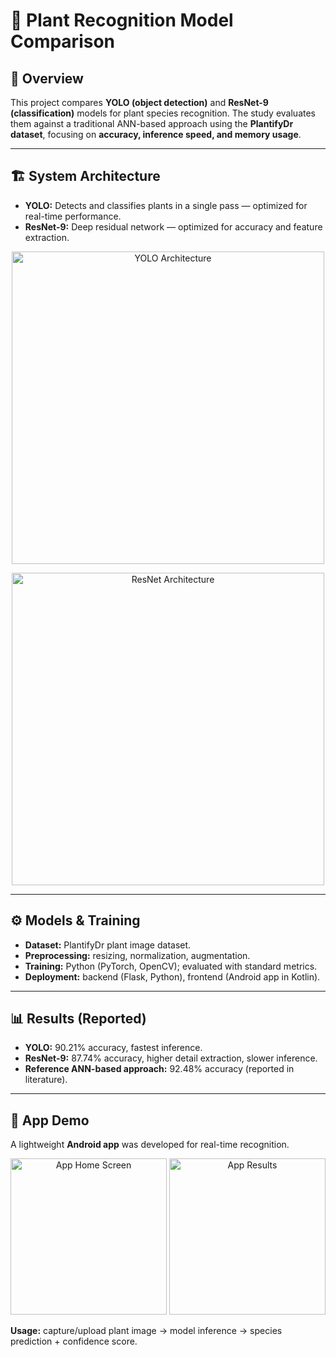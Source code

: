 # 🌱 Plant Recognition Model Comparison

## 🔎 Overview
This project compares **YOLO (object detection)** and **ResNet-9 (classification)** models for plant species recognition. The study evaluates them against a traditional ANN-based approach using the **PlantifyDr dataset**, focusing on **accuracy, inference speed, and memory usage**.  

---

## 🏗️ System Architecture
- **YOLO:** Detects and classifies plants in a single pass — optimized for real-time performance.  
- **ResNet-9:** Deep residual network — optimized for accuracy and feature extraction.  

<p align="center">
  <img src="images/yolo_arch.png" alt="YOLO Architecture" width="500"/>
</p>

<p align="center">
  <img src="images/resnet_arch.png" alt="ResNet Architecture" width="500"/>
</p>

---

## ⚙️ Models & Training
- **Dataset:** PlantifyDr plant image dataset.  
- **Preprocessing:** resizing, normalization, augmentation.  
- **Training:** Python (PyTorch, OpenCV); evaluated with standard metrics.  
- **Deployment:** backend (Flask, Python), frontend (Android app in Kotlin).  

---

## 📊 Results (Reported)
- **YOLO:** 90.21% accuracy, fastest inference.  
- **ResNet-9:** 87.74% accuracy, higher detail extraction, slower inference.  
- **Reference ANN-based approach:** 92.48% accuracy (reported in literature).  

---

## 📱 App Demo
A lightweight **Android app** was developed for real-time recognition.  

<p align="center">
  <img src="images/app_screenshot_1.png" alt="App Home Screen" width="250"/>
  <img src="images/app_screenshot_2.png" alt="App Results" width="250"/>
</p>

**Usage:** capture/upload plant image → model inference → species prediction + confidence score.  
